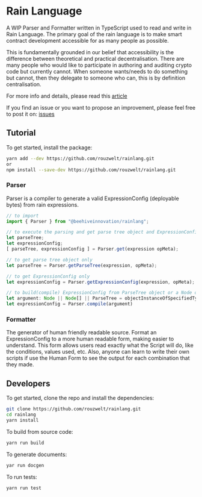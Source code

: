 # **Rain Language**
A WIP Parser and Formatter written in TypeScript used to read and write in Rain Language.
The primary goal of the rain language is to make smart contract development accessible for as many people as possible.

This is fundamentally grounded in our belief that accessibility is the difference between theoretical and practical decentralisation. There are many people who would like to participate in authoring and auditing crypto code but currently cannot. When someone wants/needs to do something but cannot, then they delegate to someone who can, this is by definition centralisation.

For more info and details, please read this [article](https://hackmd.io/@REJeq0MuTUiqnjx9w5SsUA/HJj9s-nfi#Rainlang-has-a-spectrum-of-representations-from-concise-gtexplicit)

If you find an issue or you want to propose an improvement, please feel free to post it on: [issues](https://github.com/rouzwelt/rainlang/issues)


## **Tutorial**
To get started, install the package:
```bash
yarn add --dev https://github.com/rouzwelt/rainlang.git
or
npm install --save-dev https://github.com/rouzwelt/rainlang.git
```


### **Parser**
Parser is a compiler to generate a valid ExpressionConfig (deployable bytes) from rain expressions.
```typescript
// to import
import { Parser } from "@beehiveinnovation/rainlang";

// to execute the parsing and get parse tree object and ExpressionConfig
let parseTree;
let expressionConfig;
[ parseTree, expressionConfig ] = Parser.get(expression opMeta);

// to get parse tree object only
let parseTree = Parser.getParseTree(expression, opMeta);

// to get ExpressionConfig only
let expressionConfig = Parser.getExpressionConfig(expression, opMeta);

// to build(compile) ExpressionConfig from ParseTree object or a Node or array of Node
let argument: Node || Node[] || ParseTree = objectInstanceOfSpecifiedType;
let expressionConfig = Parser.compile(argument)
```


### **Formatter**
The generator of human friendly readable source.
Format an ExpressionConfig to a more human readable form, making easier to understand. This form allows users read exactly
what the Script will do, like the conditions, values used, etc. Also, anyone can learn to write their own scripts
if use the Human Form to see the output for each combination that they made.


## **Developers**
To get started, clone the repo and install the dependencies:
```bash
git clone https://github.com/rouzwelt/rainlang.git
cd rainlang
yarn install
```


To build from source code:
```bash
yarn run build
```


To generate documents:
```bash
yar run docgen
```


To run tests:
```bash
yarn run test
```
